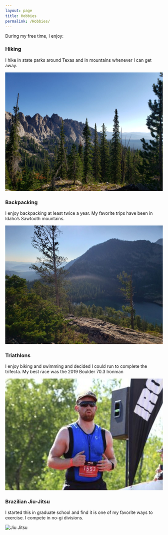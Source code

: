 ```yaml
---
layout: page
title: Hobbies
permalink: /Hobbies/
---
```


During my free time, I enjoy:

### Hiking

I hike in state parks around Texas and in mountains whenever I can get away.

![Sawtooth Mountains](/assets/sawtooths.jpg)

### Backpacking

I enjoy backpacking at least twice a year. My favorite trips have been in Idaho’s Sawtooth mountains.

![Alpine Lake](/assets/alpine_lake.jpg)

### Triathlons

I enjoy biking and swimming and decided I could run to complete the trifecta. My best race was the 2019 Boulder 70.3 Ironman

![Ironman](/assets/ironman.png)

### Brazilian Jiu-Jitsu

I started this in graduate school and find it is one of my favorite ways to exercise. I compete in no-gi divisions.

![Jiu Jitsu](/assets/jiu_jitsu.jpg)
